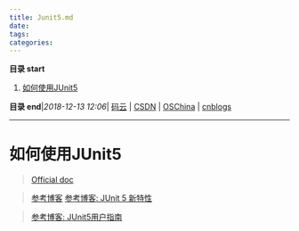 ```yaml
---
title: Junit5.md
date: 
tags: 
categories: 
---
```


**目录 start**
 
1. [如何使用JUnit5](#如何使用junit5)

**目录 end**|_2018-12-13 12:06_| [码云](https://gitee.com/gin9) | [CSDN](http://blog.csdn.net/kcp606) | [OSChina](https://my.oschina.net/kcp1104) | [cnblogs](http://www.cnblogs.com/kuangcp)
****************************************
# 如何使用JUnit5
> [Official doc](http://junit.org/junit5/docs/current/user-guide/)

> [参考博客](http://blog.csdn.net/bitgnu/article/details/78715836)
> [参考博客: JUnit 5 新特性](https://www.ibm.com/developerworks/cn/java/j-junit5/index.html)

> [参考博客: JUnit5用户指南](http://junit5.doczh.cn/overview/)
